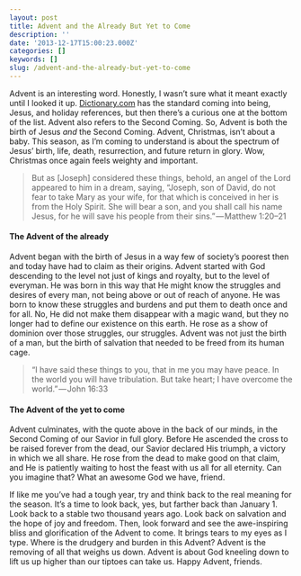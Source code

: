 ```yaml
---
layout: post
title: Advent and the Already But Yet to Come
description: ''
date: '2013-12-17T15:00:23.000Z'
categories: []
keywords: []
slug: /advent-and-the-already-but-yet-to-come
---
```


Advent is an interesting word. Honestly, I wasn’t sure what it meant exactly until I looked it up. [Dictionary.com](http://dictionary.reference.com/browse/advent?s=t) has the standard coming into being, Jesus, and holiday references, but then there’s a curious one at the bottom of the list. Advent also refers to the Second Coming. So, Advent is both the birth of Jesus _and_ the Second Coming. Advent, Christmas, isn’t about a baby. This season, as I’m coming to understand is about the spectrum of Jesus’ birth, life, death, resurrection, and future return in glory. Wow, Christmas once again feels weighty and important.

> But as \[Joseph\] considered these things, behold, an angel of the Lord appeared to him in a dream, saying, “Joseph, son of David, do not fear to take Mary as your wife, for that which is conceived in her is from the Holy Spirit. She will bear a son, and you shall call his name Jesus, for he will save his people from their sins.” — Matthew 1:20–21

#### The Advent of the already

Advent began with the birth of Jesus in a way few of society’s poorest then and today have had to claim as their origins. Advent started with God descending to the level not just of kings and royalty, but to the level of everyman. He was born in this way that He might know the struggles and desires of every man, not being above or out of reach of anyone. He was born to know these struggles and burdens and put them to death once and for all. No, He did not make them disappear with a magic wand, but they no longer had to define our existence on this earth. He rose as a show of dominion over those struggles, our struggles. Advent was not just the birth of a man, but the birth of salvation that needed to be freed from its human cage.

> “I have said these things to you, that in me you may have peace. In the world you will have tribulation. But take heart; I have overcome the world.” — John 16:33

#### The Advent of the yet to come

Advent culminates, with the quote above in the back of our minds, in the Second Coming of our Savior in full glory. Before He ascended the cross to be raised forever from the dead, our Savior declared His triumph, a victory in which we all share. He rose from the dead to make good on that claim, and He is patiently waiting to host the feast with us all for all eternity. Can you imagine that? What an awesome God we have, friend.

If like me you’ve had a tough year, try and think back to the real meaning for the season. It’s a time to look back, yes, but farther back than January 1. Look back to a stable two thousand years ago. Look back on salvation and the hope of joy and freedom. Then, look forward and see the awe-inspiring bliss and glorification of the Advent to come. It brings tears to my eyes as I type. Where is the drudgery and burden in this Advent? Advent is the removing of all that weighs us down. Advent is about God kneeling down to lift us up higher than our tiptoes can take us. Happy Advent, friends.